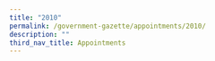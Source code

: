 ```yaml
---
title: "2010"
permalink: /government-gazette/appointments/2010/
description: ""
third_nav_title: Appointments
---
```

